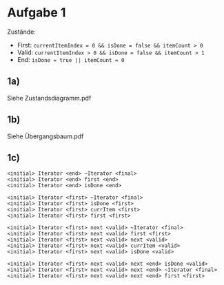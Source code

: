 Aufgabe 1
==

Zustände:
  * First: ```currentItemIndex = 0 && isDone = false && itemCount > 0```
  * Valid: ```currentItemIndex > 0 && isDone = false && itemCount > 1```
  * End: ```isDone = true || itemCount = 0```

1a)
--

Siehe Zustandsdiagramm.pdf

1b)
--
Siehe Übergangsbaum.pdf

1c)
--

```
<initial> Iterator <end> ~Iterator <final>
<initial> Iterator <end> first <end>
<initial> Iterator <end> isDone <end>

<initial> Iterator <first> ~Iterator <final>
<initial> Iterator <first> isDone <first>
<initial> Iterator <first> currItem <first>
<initial> Iterator <first> first <first>

<initial> Iterator <first> next <valid> ~Iterator <final>
<initial> Iterator <first> next <valid> first <first>
<initial> Iterator <first> next <valid> next <valid> 
<initial> Iterator <first> next <valid> currItem <valid>
<initial> Iterator <first> next <valid> isDone <valid>

<initial> Iterator <first> next <valid> next <end> isDone <valid>
<initial> Iterator <first> next <valid> next <end> ~Iterator <final>
<initial> Iterator <first> next <valid> next <end> first <first>
```
